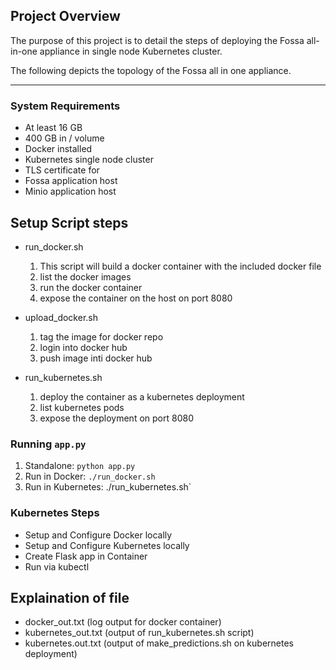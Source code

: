 
## Project Overview

The purpose of this project is to detail the steps of deploying the Fossa all-in-one appliance in single node Kubernetes cluster.

The following depicts the topology of the Fossa all in one appliance.


---

###  System Requirements
-   At least 16 GB 
- 	400 GB in / volume
- 	Docker installed
- 	Kubernetes single node cluster
- 	TLS certificate for 
  - Fossa application host
  - Minio application host



## Setup Script steps

* run_docker.sh
    1. This script will build a docker container with the included docker file
    2. list the docker images
    3. run the docker container
    4. expose the container on the host on port 8080
    
*  upload_docker.sh
    1. tag the image for docker repo
    2. login into docker hub
    3. push image inti docker hub


*  run_kubernetes.sh
    1. deploy the container as a kubernetes deployment
    2. list kubernetes pods
    3. expose the deployment on port 8080



### Running `app.py`

1. Standalone:  `python app.py`
2. Run in Docker:  `./run_docker.sh`
3. Run in Kubernetes: ./run_kubernetes.sh`

### Kubernetes Steps

* Setup and Configure Docker locally
* Setup and Configure Kubernetes locally
* Create Flask app in Container
* Run via kubectl


## Explaination of file

* docker_out.txt (log output for docker container)
* kubernetes_out.txt (output of run_kubernetes.sh script)
* kubernetes.out.txt (output of make_predictions.sh on kubernetes deployment)


